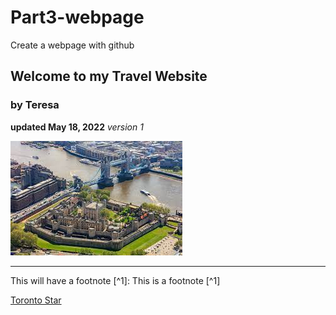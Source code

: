 # Part3-webpage
Create a webpage with github
## Welcome to my Travel Website
### by Teresa

**updated May 18, 2022**
*version 1*

![London Tower pic](https://github.com/rosst777/Part3-webpage/blob/main/London%20Tower.jpg)


---
This will have a footnote [^1]: This is a footnote [^1]

[Toronto Star](https://www.thestar.com) 

